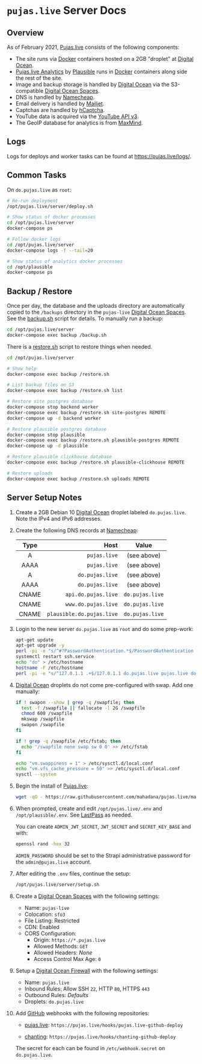 # `pujas.live` Server Docs

## Overview

As of February 2021, [Pujas.live] consists of the following components:

- The site runs via [Docker] containers hosted on a 2GB "droplet" at [Digital
  Ocean].
- [Pujas.live Analytics] by [Plausible] runs in [Docker] containers along side
  the rest of the site.
- Image and backup storage is handled by [Digital Ocean] via the S3-compatible
  [Digital Ocean Spaces].
- DNS is handled by [Namecheap].
- Email delivery is handled by [Mailjet].
- Captchas are handled by [hCaptcha].
- YouTube data is acquired via the [YouTube API v3][google cloud platform].
- The GeoIP database for analytics is from
  [MaxMind].

## Logs

Logs for deploys and worker tasks can be found at https://pujas.live/logs/.

## Common Tasks

On `do.pujas.live` as `root`:

```sh
# Re-run deployment
/opt/pujas.live/server/deploy.sh

# Show status of docker processes
cd /opt/pujas.live/server
docker-compose ps

# Follow docker logs
cd /opt/pujas.live/server
docker-compose logs -f --tail=20

# Show status of analytics docker processes
cd /opt/plausible
docker-compose ps
```

## Backup / Restore

Once per day, the database and the uploads directory are automatically copied to
the `/backups` directory in the `pujas-live` [Digital Ocean Spaces]. See the
[backup.sh](backup/backup.sh) script for details. To manually run a backup:

```sh
cd /opt/pujas.live/server
docker-compose exec backup /backup.sh
```

There is a [restore.sh](backup/restore.sh) script to restore things when needed.

```sh
cd /opt/pujas.live/server

# Show help
docker-compose exec backup /restore.sh

# List backup files on S3
docker-compose exec backup /restore.sh list

# Restore site postgres database
docker-compose stop backend worker
docker-compose exec backup /restore.sh site-postgres REMOTE
docker-compose up -d backend worker

# Restore plausible postgres database
docker-compose stop plausible
docker-compose exec backup /restore.sh plausible-postgres REMOTE
docker-compose up -d plausible

# Restore plausible clickhouse database
docker-compose exec backup /restore.sh plausible-clickhouse REMOTE

# Restore uploads
docker-compose exec backup /restore.sh uploads REMOTE
```

## Server Setup Notes

1.  Create a 2GB Debian 10 [Digital Ocean] droplet labeled `do.pujas.live`. Note
    the IPv4 and IPv6 addresses.

2.  Create the following DNS records at [Namecheap](https://www.namecheap.com/):

    | Type  |                      Host |      Value      |
    | :---: | ------------------------: | :-------------: |
    |   A   |              `pujas.live` |   (see above)   |
    | AAAA  |              `pujas.live` |   (see above)   |
    |   A   |           `do.pujas.live` |   (see above)   |
    | AAAA  |           `do.pujas.live` |   (see above)   |
    | CNAME |       `api.do.pujas.live` | `do.pujas.live` |
    | CNAME |       `www.do.pujas.live` | `do.pujas.live` |
    | CNAME | `plausible.do.pujas.live` | `do.pujas.live` |

3.  Login to the new server `do.pujas.live` as `root` and do some prep-work:

    ```sh
    apt-get update
    apt-get upgrade -y
    perl -pi -e "s/^#?PasswordAuthentication.*$/PasswordAuthentication no/" /etc/ssh/sshd_config
    systemctl restart ssh.service
    echo "do" > /etc/hostname
    hostname -F /etc/hostname
    perl -pi -e "s/^127.0.1.1 .+$/127.0.1.1 do.pujas.live pujas.live do/" /etc/hosts
    ```

4.  [Digital Ocean] droplets do not come pre-configured with swap. Add one
    manually:

    ```sh
    if ! swapon --show | grep -q /swapfile; then
      test -f /swapfile || fallocate -l 2G /swapfile
      chmod 600 /swapfile
      mkswap /swapfile
      swapon /swapfile
    fi

    if ! grep -q /swapfile /etc/fstab; then
      echo '/swapfile none swap sw 0 0' >> /etc/fstab
    fi

    echo "vm.swappiness = 1" > /etc/sysctl.d/local.conf
    echo "vm.vfs_cache_pressure = 50" >> /etc/sysctl.d/local.conf
    sysctl --system
    ```

5.  Begin the install of [Pujas.live]:

    ```sh
    wget -qO - https://raw.githubusercontent.com/mahadana/pujas.live/main/server/setup.sh | bash
    ```

6.  When prompted, create and edit `/opt/pujas.live/.env` and
    `/opt/plausible/.env`. See [LastPass] as needed.

    You can create `ADMIN_JWT_SECRET`, `JWT_SECRET` and `SECRET_KEY_BASE` and
    with:

    ```sh
    openssl rand -hex 32
    ```

    `ADMIN_PASSWORD` should be set to the Strapi administrative password for the
    `admin@pujas.live` account.

7.  After editing the `.env` files, continue the setup:

    ```sh
    /opt/pujas.live/server/setup.sh
    ```

8.  Create a [Digital Ocean Spaces] with the following settings:

    - Name: `pujas-live`
    - Colocation: `sfo3`
    - File Listing: Restricted
    - CDN: Enabled
    - CORS Configuration:
      - Origin: `https://*.pujas.live`
      - Allowed Methods: `GET`
      - Allowed Headers: _None_
      - Access Control Max Age: `0`

9.  Setup a [Digital Ocean Firewall] with the following settings:

    - Name: `pujas.live`
    - Inbound Rules: Allow SSH `22`, HTTP `80`, HTTPS `443`
    - Outbound Rules: _Defaults_
    - Droplets: `do.pujas.live`

10. Add [GitHub] webhooks with the following repositories:

    - [pujas.live](https://github.com/mahadana/pujas.live/settings/hooks):
      `https://pujas.live/hooks/pujas.live-github-deploy`

    - [chanting](https://github.com/mahadana/chanting/settings/hooks):
      `https://pujas.live/hooks/chanting-github-deploy`

    The secret for each can be found in `/etc/webhook.secret` on `do.pujas.live`.

[digital ocean]: https://cloud.digitalocean.com/
[digital ocean firewall]: https://cloud.digitalocean.com/networking/firewalls
[digital ocean spaces]: https://cloud.digitalocean.com/spaces
[docker]: https://www.docker.com/
[github]: https://github.com/mahadana/pujas.live
[google cloud platform]: https://console.cloud.google.com/
[hcaptcha]: https://www.hcaptcha.com/
[lastpass]: https://www.lastpass.com/
[mailjet]: https://www.mailjet.com/
[maxmind]: https://www.maxmind.com/en/home
[namecheap]: https://www.namecheap.com/
[plausible]: https://plausible.io/
[pujas.live]: https://pujas.live/
[pujas.live analytics]: https://plausible.pujas.live/
